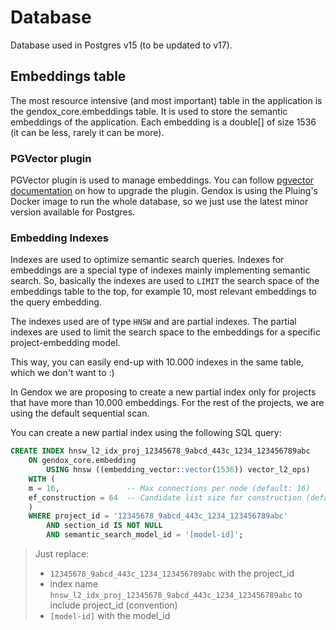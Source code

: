 # Database


Database used in Postgres v15 (to be updated to v17). 

## Embeddings table

The most resource intensive (and most important) table in the application is the gendox_core.embeddings table.
It is used to store the semantic embeddings of the application. Each embedding is a double[] of size 1536 (it can be less, rarely it can be more).

### PGVector plugin

PGVector plugin is used to manage embeddings. You can follow [pgvector documentation](https://github.com/pgvector/pgvector?tab=readme-ov-file#docker-1) on how to upgrade the plugin.
Gendox is using the Pluing's Docker image to run the whole database, so we just use the latest minor version available for Postgres.

### Embedding Indexes

Indexes are used to optimize semantic search queries. Indexes for embeddings are a special type of indexes mainly implementing semantic search. So, basically the indexes are used to `LIMIT` the search space of the embeddings table to the top, for example 10, most relevant embeddings to the query embedding.

The indexes used are of type `HNSW` and are partial indexes. The partial indexes are used to limit the search space to the embeddings for a specific project-embedding model.

This way, you can easily end-up with 10.000 indexes in the same table, which we don't want to :)

In Gendox we are proposing to create a new partial index only for projects that have more than 10.000 embeddings. For the rest of the projects, we are using the default sequential scan.

You can create a new partial index using the following SQL query:

```sql
CREATE INDEX hnsw_l2_idx_proj_12345678_9abcd_443c_1234_123456789abc
    ON gendox_core.embedding
        USING hnsw ((embedding_vector::vector(1536)) vector_l2_ops)
    WITH (
    m = 16,               -- Max connections per node (default: 16)
    ef_construction = 64  -- Candidate list size for construction (default: 64)
    )
    WHERE project_id = '12345678_9abcd_443c_1234_123456789abc'
        AND section_id IS NOT NULL
        AND semantic_search_model_id = '[model-id]';
```

> Just replace:
> - `12345678_9abcd_443c_1234_123456789abc` with the project_id
> - index name `hnsw_l2_idx_proj_12345678_9abcd_443c_1234_123456789abc` to include project_id (convention)
> - `[model-id]` with the model_id